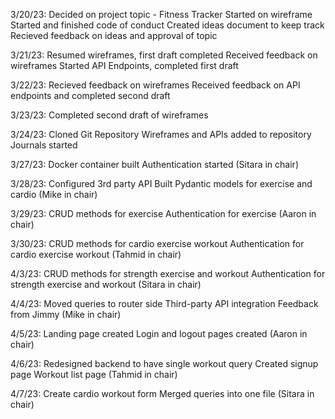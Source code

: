 3/20/23:
Decided on project topic - Fitness Tracker
Started on wireframe
Started and finished code of conduct
Created ideas document to keep track
Recieved feedback on ideas and approval of topic

3/21/23:
Resumed wireframes, first draft completed
Received feedback on wireframes
Started API Endpoints, completed first draft

3/22/23:
Recieved feedback on wireframes
Received feedback on API endpoints and completed second draft

3/23/23:
Completed second draft of wireframes

3/24/23:
Cloned Git Repository
Wireframes and APIs added to repository
Journals started

3/27/23:
Docker container built
Authentication started
(Sitara in chair)

3/28/23:
Configured 3rd party API
Built Pydantic models for exercise and cardio
(Mike in chair)

3/29/23:
CRUD methods for exercise
Authentication for exercise
(Aaron in chair)

3/30/23:
CRUD methods for cardio exercise workout
Authentication for cardio exercise workout
(Tahmid in chair)

4/3/23:
CRUD methods for strength exercise and workout
Authentication for strength exercise and workout
(Sitara in chair)

4/4/23:
Moved queries to router side
Third-party API integration
Feedback from Jimmy
(Mike in chair)

4/5/23:
Landing page created
Login and logout pages created
(Aaron in chair)

4/6/23:
Redesigned backend to have single workout query
Created signup page
Workout list page
(Tahmid in chair)

4/7/23:
Create cardio workout form
Merged queries into one file
(Sitara in chair)
